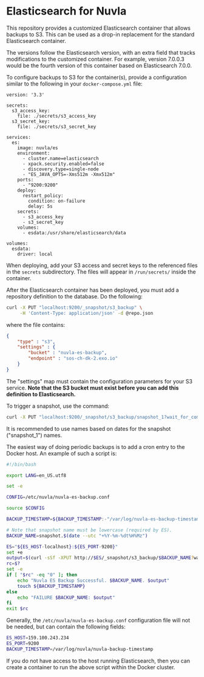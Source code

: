# Elasticsearch for Nuvla

This repository provides a customized Elasticsearch container that
allows backups to S3. This can be used as a drop-in replacement for
the standard Elasticsearch container.

The versions follow the Elasticsearch version, with an extra field
that tracks modifications to the customized container. For example,
version 7.0.0.3 would be the fourth version of this container based on
Elasticsearch 7.0.0.

To configure backups to S3 for the container(s), provide a
configuration similar to the following in your `docker-compose.yml`
file:

```
version: '3.3'

secrets:
  s3_access_key:
    file: ./secrets/s3_access_key
  s3_secret_key:
    file: ./secrets/s3_secret_key

services:
  es:
    image: nuvla/es
    environment:
      - cluster.name=elasticsearch
      - xpack.security.enabled=false
      - discovery.type=single-node
      - "ES_JAVA_OPTS=-Xms512m -Xmx512m"
    ports:
      - "9200:9200"
    deploy:
      restart_policy:
        condition: on-failure
        delay: 5s
    secrets:
      - s3_access_key
      - s3_secret_key
    volumes:
      - esdata:/usr/share/elasticsearch/data

volumes:
  esdata:
    driver: local
```


When deploying, add your S3 access and secret keys to the referenced
files in the `secrets` subdirectory.  The files will appear in
`/run/secrets/` inside the container.

After the Elasticsearch container has been deployed, you must add a
repository definition to the database. Do the following:

```sh
curl -X PUT "localhost:9200/_snapshot/s3_backup" \
     -H 'Content-Type: application/json' -d @repo.json
```

where the file contains:

```json
{
    "type" : "s3",
    "settings" : {
        "bucket" : "nuvla-es-backup",
        "endpoint" : "sos-ch-dk-2.exo.io"
    }
}

```

The "settings" map must contain the configuration parameters for your
S3 service. **Note that the S3 bucket must exist before you can add
this definition to Elasticsearch.**

To trigger a snapshot, use the command:

```sh
curl -X PUT "localhost:9200/_snapshot/s3_backup/snapshot_1?wait_for_completion=true"
```

It is recommended to use names based on dates for the snapshot
("snapshot_1") names.

The easiest way of doing periodic backups is to add a cron entry to
the Docker host.  An example of such a script is:

```sh
#!/bin/bash

export LANG=en_US.utf8

set -e

CONFIG=/etc/nuvla/nuvla-es-backup.conf

source $CONFIG

BACKUP_TIMESTAMP=${BACKUP_TIMESTAMP:-"/var/log/nuvla-es-backup-timestamp"}

# Note that snapshot name must be lowercase (required by ES).
BACKUP_NAME=snapshot.$(date --utc "+%Y-%m-%dt%H%Mz")

ES="${ES_HOST-localhost}:${ES_PORT-9200}"
set +e
output=$(curl -sSf -XPUT http://$ES/_snapshot/s3_backup/$BACKUP_NAME?wait_for_completion=true 2>&1)
rc=$?
set -e
if [ "$rc" -eq "0" ]; then
    echo "Nuvla ES Backup Successful. $BACKUP_NAME. $output"
    touch ${BACKUP_TIMESTAMP}
else
    echo "FAILURE $BACKUP_NAME: $output"
fi
exit $rc
```

Generally, the `/etc/nuvla/nuvla-es-backup.conf` configuration file
will not be needed, but can contain the following fields:

```sh
ES_HOST=159.100.243.234
ES_PORT=9200
BACKUP_TIMESTAMP=/var/log/nuvla/nuvla-backup-timestamp
```

If you do not have access to the host running Elasticsearch, then you
can create a container to run the above script within the Docker
cluster.
